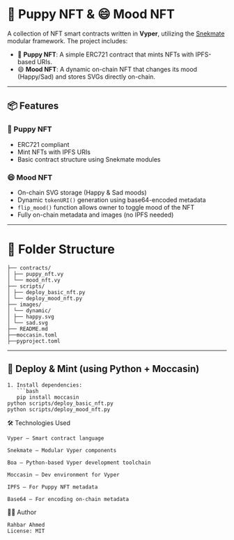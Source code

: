 # 🐶 Puppy NFT & 😄 Mood NFT

A collection of NFT smart contracts written in **Vyper**, utilizing the [Snekmate](https://github.com/Boa-Network/snekmate) modular framework. The project includes:

- 🐶 **Puppy NFT**: A simple ERC721 contract that mints NFTs with IPFS-based URIs.
- 😄 **Mood NFT**: A dynamic on-chain NFT that changes its mood (Happy/Sad) and stores SVGs directly on-chain.

---

## 📦 Features

### 🐶 Puppy NFT
- ERC721 compliant
- Mint NFTs with IPFS URIs
- Basic contract structure using Snekmate modules

### 😄 Mood NFT
- On-chain SVG storage (Happy & Sad moods)
- Dynamic `tokenURI()` generation using base64-encoded metadata
- `flip_mood()` function allows owner to toggle mood of the NFT
- Fully on-chain metadata and images (no IPFS needed)

---

# 📁 Folder Structure
```
├── contracts/
│ ├── puppy_nft.vy
│ └── mood_nft.vy
├── scripts/
│ ├── deploy_basic_nft.py
│ └── deploy_mood_nft.py
├── images/
│ └── dynamic/
│ ├── happy.svg
│ └── sad.svg
├── README.md
├──moccasin.toml
├──pyproject.toml
```


---

## 🚀 Deploy & Mint (using Python + Moccasin)

```
1. Install dependencies:
   ```bash
   pip install moccasin
python scripts/deploy_basic_nft.py
python scripts/deploy_mood_nft.py
```

🛠️ Technologies Used
```
Vyper — Smart contract language

Snekmate — Modular Vyper components

Boa — Python-based Vyper development toolchain

Moccasin — Dev environment for Vyper

IPFS — For Puppy NFT metadata

Base64 — For encoding on-chain metadata
```

👨‍💻 Author
```
Rahbar Ahmed
License: MIT
```
